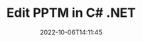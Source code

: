 ---
############################# Static ############################
layout: "auto-gen-editor"
date: 2022-10-06T14:11:45
draft: false
otherformats: doc docx docm dotx xls xlsx xlsm ppt pptx mobi epub html mhtml txt xml csv pdf xps

############################# Head ############################
head_title: "PPTM Editor — Edit PPTM in C# .NET"
head_description: "How to edit PPTM in C# .NET using a few lines of code? Use GroupDocs documents processing APIs to edit, update and save 30+ file formats."

############################# Header ############################
title: "Edit PPTM in C# .NET"
description: "Effective and robust PPTM editing using server side GroupDocs.Editor for C# .NET APIs, without the use of any software like Microsoft or Open Office."
bg_image: "https://cms.admin.containerize.com/templates/aspose/App_Themes/V3/images/bg/header1.png"
bg_overlay: false
button:
    enable: true
    icon: "fas fa-arrow-down"
    label: "Download Free Trial"
    link: "https://downloads.groupdocs.com/editor/net"

############################# SubMenu ############################
submenu:
    enable: true

    left:
        img_alt: "GroupDocs.Editor for .NET"
        image: "https://cms.admin.containerize.com/templates/groupdocs/images/product-logos/90x90-noborder/groupdocs-editor-net.png"
        product: "GroupDocs.Editor"
        platform: ".NET"

    middle:
        button:

            # button loop
            - link: "https://apireference.groupdocs.com/editor/net"
              text: "API Reference"

            # button loop
            - link: "https://github.com/groupdocs-editor"
              text: "Code Examples"

            # button loop
            - link: "https://products.groupdocs.app/editor/family"
              text: "Live Demos"

            # button loop
            - link: "https://purchase.groupdocs.com/pricing/editor/net"
              text: "Pricing"

    right:
        link_download: "https://downloads.groupdocs.com/editor"
        link_learn: "https://docs.groupdocs.com/editor/net"
        link_buy: "https://purchase.groupdocs.com"

############################# About ############################
about:
    enable: true
    title: "About GroupDocs.Editor for .NET API"
    content: |
        [GroupDocs.Editor for .NET](/editor/net/) API is a right choice to edit Microsoft Word, Excel, PowerPoint, Open Office documents and presentations. GroupDocs.Editor is a standalone API that is suitable for server side and back-end systems where high performance is required. It does not depend on any software like Microsoft or Open Office.

############################# Steps ############################
steps:
    enable: true
    title_left: "Steps to Edit PPTM in C#"
    content_left: |
        [GroupDocs.Editor for .NET](/editor/net/) provides an easy and straightforward way for developers to edit the PPTM files using a few lines of code.
        * Create an instance of `Editor` class with mandatory file path or byte stream and optional `PresentationLoadOptions` class and load the PPTM file
        * Create & set the `PresentationEditOptions` class instance for the PPTM file format
        * Call `Editor.Edit()` method and obtain PPTM document in HTML format that is easily editable with any WYSIWYG-editor.
        * Call `Editor.Save()` method and save edited PPTM file using `PresentationSaveOptions` class

        
    title_right: "System Requirements"
    content_right: |
        A basic document editing with GroupDocs.Editor for .NET APIs can be done by implementing a few easy steps. Our APIs are supported on all major platforms and operating systems. Before executing the code below, please make sure that you have the following prerequisites installed on your system.

        * Operating Systems: Microsoft Windows, Linux, MacOS
        * Development Environments: Microsoft Visual Studio, Xamarin, MonoDevelop
        * Frameworks: .NET Framework, .NET Standard, .NET Core, Mono
        * Get the latest version of GroupDocs.Editor for .NET downloaded from [NuGet](https://www.nuget.org/packages/groupdocs.editor)
        
    code: |        
        ```csharp
        // Load the PPTM file into Editor with the optional PresentationLoadOptions
        Editor editor = new Editor("source.pptm", delegate { return new PresentationLoadOptions(); });

        // Create and adjust the edit options
        PresentationEditOptions editOptions = new PresentationEditOptions();
        editOptions.SlideNumber = 1;//select a slide to edit

        // Open input PPTM document for edit — obtain an intermediate document, that can be edited
        EditableDocument beforeEdit = editor.Edit(editOptions);

        // Grab PPTM document content and associated resources from editable document
        string content = beforeEdit.GetEmbeddedHtml();

        // Send the content to WYSIWYG-editor, edit it there, and send edited content back to the server-side
        // This step simulates a such operation
        string updatedContent = content.Replace("Title", "Edited Title");

        // Grab edited content and resources from WYSIWYG-editor and create a new EditableDocument instance from it
        EditableDocument afterEdit = EditableDocument.FromMarkup(updatedContent, null);

        // Create a save options and select a desired output format
        PresentationSaveOptions saveOptions = new PresentationSaveOptions(Formats.PresentationFormats.Pptm);

        // Save edited PPTM document to the file
        editor.Save(afterEdit, "edited.pptm", saveOptions);
        ```
        
############################# Demos ############################
demos:
    enable: true
    title: "PPTM Editor Live Demos"
    content: |
        Edit PPTM right now by visiting [GroupDocs.Editor Live Demos](https://products.groupdocs.app/editor/family) website.  
        The live demo has the following benefits
        
############################# More Formats ############################
more_formats:
    enable: true
    title: "Other Supported Editors"
    content: |
        You can also edit other file formats. Please see the complete list below.


############################# Back to top ###############################
back_to_top:
    enable: true
---